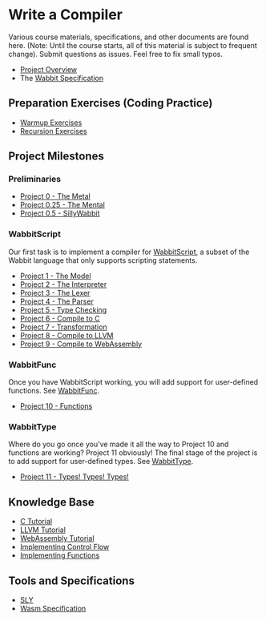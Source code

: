 # Write a Compiler

Various course materials, specifications, and other documents are
found here.  (Note: Until the course starts, all of this material is
subject to frequent change). Submit questions as issues. Feel free to
fix small typos.

* [Project Overview](Compiler-Project-Overview.md)
* The [Wabbit Specification](Wabbit-Specification.md)

## Preparation Exercises (Coding Practice)

* [Warmup Exercises](Warmup-Exercises.md)
* [Recursion Exercises](Recursion-Exercises.md)

## Project Milestones

### Preliminaries

* [Project 0 - The Metal](Project0_The_Metal.md)
* [Project 0.25 - The Mental](Project0_25_The_Mental.md)
* [Project 0.5 - SillyWabbit](Project0_5_SillyWabbit.md)

### WabbitScript

Our first task is to implement a compiler for [WabbitScript](WabbitScript.md), a subset of the Wabbit language that only supports scripting statements.

* [Project 1 - The Model](Project1_The_Model.md)
* [Project 2 - The Interpreter](Project2_The_Interpreter.md) 
* [Project 3 - The Lexer](Project3_Tokenizing.md)
* [Project 4 - The Parser](Project4_Parsing.md)
* [Project 5 - Type Checking](Project5_Type_Checking.md)
* [Project 6 - Compile to C](Project6_Compile_to_C.md)
* [Project 7 - Transformation](Project7_Transformation.md)
* [Project 8 - Compile to LLVM](Project8_Generating_LLVM.md)
* [Project 9 - Compile to WebAssembly](Project9_Generating_WebAssembly.md)

### WabbitFunc

Once you have WabbitScript working, you will add support for user-defined functions.  See [WabbitFunc](WabbitFunc.md).

* [Project 10 - Functions](Project10_Function_Calls.md)

### WabbitType

Where do you go once you've made it all the way to Project 10 and functions are working?  Project 11 obviously! The final stage of the project is to add support for user-defined types. See [WabbitType](WabbitType.md).

* [Project 11 - Types! Types! Types!](Project11_Types_Types_Types.md)

## Knowledge Base

* [C Tutorial](C-Programming-Tutorial.md)
* [LLVM Tutorial](LLVM-Tutorial.md)
* [WebAssembly Tutorial](WebAssembly-Tutorial.md)
* [Implementing Control Flow](Control-Flow.md)
* [Implementing Functions](Function-Implementation-Notes.md)

## Tools and Specifications

* [SLY](https://github.com/dabeaz/sly)
* [Wasm Specification](https://webassembly.github.io/spec/core/index.html)

